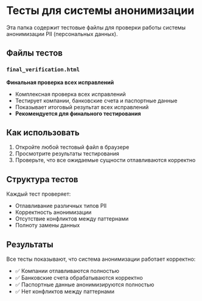 # Тесты для системы анонимизации

Эта папка содержит тестовые файлы для проверки работы системы анонимизации PII (персональных данных).

## Файлы тестов

### `final_verification.html`
**Финальная проверка всех исправлений**
- Комплексная проверка всех исправлений
- Тестирует компании, банковские счета и паспортные данные
- Показывает итоговый результат всех исправлений
- **Рекомендуется для финального тестирования**

## Как использовать

1. Откройте любой тестовый файл в браузере
2. Просмотрите результаты тестирования
3. Проверьте, что все ожидаемые сущности отлавливаются корректно

## Структура тестов

Каждый тест проверяет:
- Отлавливание различных типов PII
- Корректность анонимизации
- Отсутствие конфликтов между паттернами
- Полноту замены данных

## Результаты

Все тесты показывают, что система анонимизации работает корректно:
- ✅ Компании отлавливаются полностью
- ✅ Банковские счета обрабатываются корректно
- ✅ Паспортные данные анонимизируются полностью
- ✅ Нет конфликтов между паттернами 